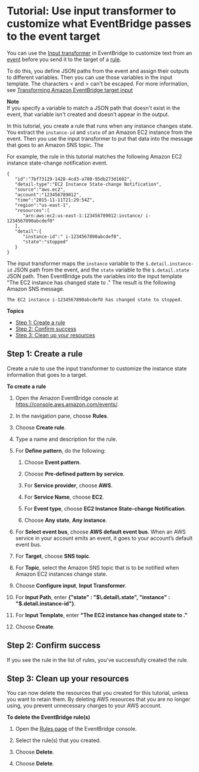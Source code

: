 # Tutorial: Use input transformer to customize what EventBridge passes to the event target<a name="eb-input-transformer-tutorial"></a>

You can use the [Input transformer](eb-transform-target-input.md) in EventBridge to customize text from an [event](eb-events.md) before you send it to the target of a [rule](eb-rules.md)\. 

To do this, you define JSON paths from the event and assign their outputs to different variables\. Then you can use those variables in the input template\. The characters < and > can't be escaped\. For more information, see [Transforming Amazon EventBridge target input](eb-transform-target-input.md)

**Note**  
If you specify a variable to match a JSON path that doesn't exist in the event, that variable isn't created and doesn't appear in the output\.

In this tutorial, you create a rule that runs when any instance changes state\. You extract the `instance-id` and `state` of an Amazon EC2 instance from the event\. Then you use the input transformer to put that data into the message that goes to an Amazon SNS topic\. The 

For example, the rule in this tutorial matches the following Amazon EC2 instance state\-change notification event\.

```
{
   "id":"7bf73129-1428-4cd3-a780-95db273d1602",
   "detail-type":"EC2 Instance State-change Notification",
   "source":"aws.ec2",
   "account":"123456789012",
   "time":"2015-11-11T21:29:54Z",
   "region":"us-east-1",
   "resources":[
      "arn:aws:ec2:us-east-1:123456789012:instance/ i-1234567890abcdef0"
   ],
   "detail":{
      "instance-id":" i-1234567890abcdef0",
      "state":"stopped"
   }
}
```

The input transformer maps the `instance` variable to the `$.detail.instance-id` JSON path from the event, and the `state` variable to the `$.detail.state` JSON path\. Then EventBridge puts the variables into the input template "The EC2 instance <instance> has changed state to <state>\." The result is the following Amazon SNS message\.

```
The EC2 instance i-1234567890abcdef0 has changed state to stopped.
```

**Topics**
+ [Step 1: Create a rule](#eb-input-transformer-create-rule)
+ [Step 2: Confirm success](#success)
+ [Step 3: Clean up your resources](#cleanup)

## Step 1: Create a rule<a name="eb-input-transformer-create-rule"></a>

Create a rule to use the input transformer to customize the instance state information that goes to a target\.

**To create a rule**

1. Open the Amazon EventBridge console at [https://console\.aws\.amazon\.com/events/](https://console.aws.amazon.com/events/)\.

1. In the navigation pane, choose **Rules**\.

1. Choose **Create rule**\.

1. Type a name and description for the rule\.

1. For **Define pattern**, do the following:

   1. Choose **Event pattern**\.

   1. Choose **Pre\-defined pattern by service**\.

   1. For **Service provider**, choose **AWS**\.

   1. For **Service Name**, choose **EC2**\.

   1. For **Event type**, choose **EC2 Instance State\-change Notification**\.

   1. Choose **Any state**, **Any instance**\.

1. For **Select event bus**, choose **AWS default event bus**\. When an AWS service in your account emits an event, it goes to your account’s default event bus\. 

1. For **Target**, choose **SNS topic**\.

1. For **Topic**, select the Amazon SNS topic that is to be notified when Amazon EC2 instances change state\.

1. Choose **Configure input**, **Input Transformer**\.

1. For **Input Path**, enter **\{"state" : "$\.detail\.state", "instance" : "$\.detail\.instance\-id"\}**\.

1. For **Input Template**, enter **"The EC2 instance <instance> has changed state to <state>\."**

1. Choose **Create**\.

## Step 2: Confirm success<a name="success"></a>

If you see the rule in the list of rules, you've successfully created the rule\.

## Step 3: Clean up your resources<a name="cleanup"></a>

You can now delete the resources that you created for this tutorial, unless you want to retain them\. By deleting AWS resources that you are no longer using, you prevent unnecessary charges to your AWS account\.

**To delete the EventBridge rule\(s\)**

1. Open the [Rules page](https://console.aws.amazon.com/events/home#/rule) of the EventBridge console\.

1. Select the rule\(s\) that you created\.

1. Choose **Delete**\.

1. Choose **Delete**\.